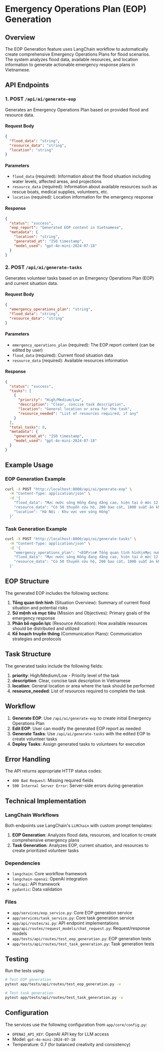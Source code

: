# Emergency Operations Plan (EOP) Generation

## Overview

The EOP Generation feature uses LangChain workflow to automatically create comprehensive Emergency Operations Plans for flood scenarios. The system analyzes flood data, available resources, and location information to generate actionable emergency response plans in Vietnamese.

## API Endpoints

### 1. POST `/api/ai/generate-eop`

Generates an Emergency Operations Plan based on provided flood and resource data.

#### Request Body

```json
{
  "flood_data": "string",
  "resource_data": "string",
  "location": "string"
}
```

#### Parameters

- `flood_data` (required): Information about the flood situation including water levels, affected areas, and projections
- `resource_data` (required): Information about available resources such as rescue boats, medical supplies, volunteers, etc.
- `location` (required): Location information for the emergency response

#### Response

```json
{
  "status": "success",
  "eop_report": "Generated EOP content in Vietnamese",
  "metadata": {
    "location": "string",
    "generated_at": "ISO timestamp",
    "model_used": "gpt-4o-mini-2024-07-18"
  }
}
```

### 2. POST `/api/ai/generate-tasks`

Generates volunteer tasks based on an Emergency Operations Plan (EOP) and current situation data.

#### Request Body

```json
{
  "emergency_operations_plan": "string",
  "flood_data": "string",
  "resource_data": "string"
}
```

#### Parameters

- `emergency_operations_plan` (required): The EOP report content (can be edited by user)
- `flood_data` (required): Current flood situation data
- `resource_data` (required): Available resources information

#### Response

```json
{
  "status": "success",
  "tasks": [
    {
      "priority": "High/Medium/Low",
      "description": "Clear, concise task description",
      "location": "General location or area for the task",
      "resource_needed": "List of resources required, if any"
    }
  ],
  "total_tasks": 8,
  "metadata": {
    "generated_at": "ISO timestamp",
    "model_used": "gpt-4o-mini-2024-07-18"
  }
}
```

## Example Usage

### EOP Generation Example

```bash
curl -X POST "http://localhost:8000/api/ai/generate-eop" \
  -H "Content-Type: application/json" \
  -d '{
    "flood_data": "Mực nước sông Hồng đang dâng cao, hiện tại ở mức 12.5m, dự báo sẽ lên 13.2m trong 24h tới. Khu vực ven sông đã bị ngập lụt.",
    "resource_data": "Có 50 thuyền cứu hộ, 200 bao cát, 1000 suất ăn khẩn cấp, 50 nhân viên y tế, 200 tình nguyện viên.",
    "location": "Hà Nội - Khu vực ven sông Hồng"
  }'
```

### Task Generation Example

```bash
curl -X POST "http://localhost:8000/api/ai/generate-tasks" \
  -H "Content-Type: application/json" \
  -d '{
    "emergency_operations_plan": "<EOP>\n# Tổng quan tình hình\nMực nước sông Hồng đang ở mức 12.5m và dự báo sẽ lên 13.2m trong 24h tới.\n\n# Sứ mệnh và mục tiêu\nĐảm bảo an toàn cho người dân trong khu vực bị ảnh hưởng.\n\n# Phân bổ nguồn lực\n- 50 thuyền cứu hộ: Phân bổ cho các khu vực ngập lụt.\n- 200 bao cát: Tập trung tại các điểm yếu.\n\n# Kế hoạch truyền thông\nThiết lập hệ thống cảnh báo qua loa phát thanh.\n</EOP>",
    "flood_data": "Mực nước sông Hồng đang dâng cao, hiện tại ở mức 12.5m, dự báo sẽ lên 13.2m trong 24h tới. Khu vực ven sông đã bị ngập lụt.",
    "resource_data": "Có 50 thuyền cứu hộ, 200 bao cát, 1000 suất ăn khẩn cấp, 50 nhân viên y tế, 200 tình nguyện viên."
  }'
```

## EOP Structure

The generated EOP includes the following sections:

1. **Tổng quan tình hình** (Situation Overview): Summary of current flood situation and potential risks
2. **Sứ mệnh và mục tiêu** (Mission and Objectives): Primary goals of the emergency response
3. **Phân bổ nguồn lực** (Resource Allocation): How available resources should be distributed and utilized
4. **Kế hoạch truyền thông** (Communication Plans): Communication strategies and protocols

## Task Structure

The generated tasks include the following fields:

1. **priority**: High/Medium/Low - Priority level of the task
2. **description**: Clear, concise task description in Vietnamese
3. **location**: General location or area where the task should be performed
4. **resource_needed**: List of resources required to complete the task

## Workflow

1. **Generate EOP**: Use `/api/ai/generate-eop` to create initial Emergency Operations Plan
2. **Edit EOP**: User can modify the generated EOP report as needed
3. **Generate Tasks**: Use `/api/ai/generate-tasks` with the edited EOP to create volunteer tasks
4. **Deploy Tasks**: Assign generated tasks to volunteers for execution

## Error Handling

The API returns appropriate HTTP status codes:

- `400 Bad Request`: Missing required fields
- `500 Internal Server Error`: Server-side errors during generation

## Technical Implementation

### LangChain Workflows

Both endpoints use LangChain's `LLMChain` with custom prompt templates:

1. **EOP Generation**: Analyzes flood data, resources, and location to create comprehensive emergency plans
2. **Task Generation**: Analyzes EOP, current situation, and resources to create prioritized volunteer tasks

### Dependencies

- `langchain`: Core workflow framework
- `langchain-openai`: OpenAI integration
- `fastapi`: API framework
- `pydantic`: Data validation

### Files

- `app/services/eop_service.py`: Core EOP generation service
- `app/services/task_service.py`: Core task generation service
- `app/api/routes/ai.py`: API endpoint implementations
- `app/api/routes/request_models/chat_request.py`: Request/response models
- `app/tests/api/routes/test_eop_generation.py`: EOP generation tests
- `app/tests/api/routes/test_task_generation.py`: Task generation tests

## Testing

Run the tests using:

```bash
# Test EOP generation
pytest app/tests/api/routes/test_eop_generation.py -v

# Test task generation
pytest app/tests/api/routes/test_task_generation.py -v
```

## Configuration

The services use the following configuration from `app/core/config.py`:

- `OPENAI_API_KEY`: OpenAI API key for LLM access
- Model: `gpt-4o-mini-2024-07-18`
- Temperature: 0.7 (for balanced creativity and consistency)